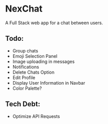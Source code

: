 
# NexChat

A Full Stack web app for a chat between users.

## Todo:
* Group chats
* Emoji Selection Panel
* Image uploading in messages
* Notifications
* Delete Chats Option
* Edit Profile
* Display User Information in Navbar
* Color Palette?

## Tech Debt:
* Optimize API Requests
